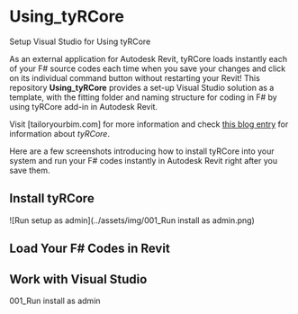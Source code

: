 # Using_tyRCore
Setup Visual Studio for Using tyRCore

As an external application for Autodesk Revit, tyRCore loads instantly each of your F# source codes each time when you save your changes and click on its individual command button without restarting your Revit! This repository **Using_tyRCore** provides a set-up Visual Studio solution as a template, with the fitting folder and naming structure for coding in F# by using tyRCore add-in in Autodesk Revit.

Visit [tailoryourbim.com] for more information and check [this blog entry][Compile F# Codes Without Restarting Revit] for information about _tyRCore_.

Here are a few screenshots introducing how to install tyRCore into your system and run your F# codes instantly in Autodesk Revit right after you save them.

## Install tyRCore
![Run setup as admin](../assets/img/001_Run install as admin.png)

## Load Your F# Codes in Revit

## Work with Visual Studio

[Compile F# Codes Without Restarting Revit]: https://tailoryourbim.com/revitexternalcommand/compile-f-codes-without-restarting-revit/
001_Run install as admin